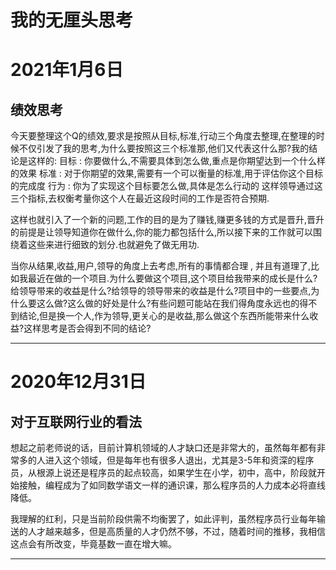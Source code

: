 # 我的无厘头思考

# 2021年1月6日

## 绩效思考

今天要整理这个Q的绩效,要求是按照从目标,标准,行动三个角度去整理,在整理的时候不仅引发了我的思考,为什么要按照这三个标准那,他们又代表这什么那?我的结论是这样的:
目标 : 你要做什么,不需要具体到怎么做,重点是你期望达到一个什么样的效果
标准 : 对于你期望的效果,需要有一个可以衡量的标准,用于评估你这个目标的完成度
行为 : 你为了实现这个目标要怎么做,具体是怎么行动的
这样领导通过这三个指标,去权衡考量你这个人在最近这段时间的工作是否符合预期.

这样也就引入了一个新的问题,工作的目的是为了赚钱,赚更多钱的方式是晋升,晋升的前提是让领导知道你在做什么,你的能力都包括什么,所以接下来的工作就可以围绕着这些来进行细致的划分.也就避免了做无用功.

当你从结果,收益,用户,领导的角度上去考虑,所有的事情都合理 , 并且有道理了,比如我最近在做的一个项目.为什么要做这个项目,这个项目给我带来的成长是什么?给领导带来的收益是什么?给领导的领导带来的收益是什么?项目中的一些要点,为什么要这么做?这么做的好处是什么?有些问题可能站在我们得角度永远也的得不到结论,但是换一个人,作为领导,更关心的是收益,那么做这个东西所能带来什么收益?这样思考是否会得到不同的结论?

-----



# 2020年12月31日



## 对于互联网行业的看法 

想起之前老师说的话，目前计算机领域的人才缺口还是非常大的，虽然每年都有非常多的人进入这个领域，但是每年也有很多人退出，尤其是3-5年和资深的程序员，从根源上说还是程序员的起点较高，如果学生在小学，初中，高中，阶段就开始接触，编程成为了如同数学语文一样的通识课，那么程序员的人力成本必将直线降低。

我理解的红利，只是当前阶段供需不均衡罢了，如此评判，虽然程序员行业每年输送的人才越来越多，但是高质量的人才仍然不够，不过，随着时间的推移，我相信这点会有所改变，毕竟基数一直在增大嘛。

-----


